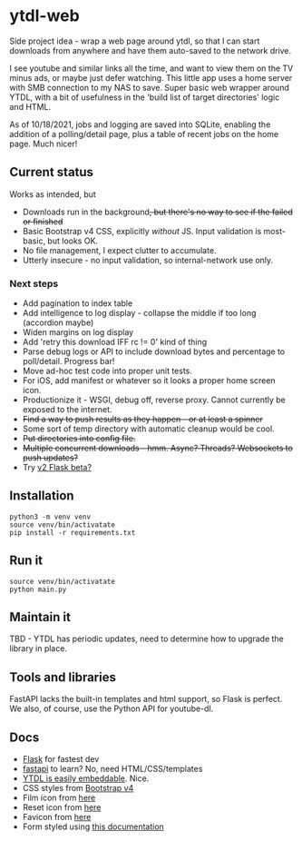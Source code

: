 # ytdl-web
Side project idea - wrap a web page around ytdl, so that I can start downloads from anywhere and have them
auto-saved to the network drive.

I see youtube and similar links all the time, and want to view them on the TV minus ads, or maybe just defer
watching. This little app uses a home server with SMB connection to my NAS to save. Super basic web wrapper 
around YTDL, with a bit of usefulness in the 'build list of target directories' logic and HTML.

As of 10/18/2021, jobs and logging are saved into SQLite, enabling the addition of a polling/detail page, plus a table 
of recent jobs on the home page. Much nicer!

## Current status

Works as intended, but
- Downloads run in the background~~, but there's no way to see if the failed or finished~~
- Basic Bootstrap v4 CSS, explicitly _without_ JS. Input validation is most-basic, but looks OK.
- No file management, I expect clutter to accumulate.
- Utterly insecure - no input validation, so internal-network use only.

### Next steps
- Add pagination to index table
- Add intelligence to log display - collapse the middle if too long (accordion maybe)
- Widen margins on log display
- Add 'retry this download IFF rc != 0' kind of thing
- Parse debug logs or API to include download bytes and percentage to poll/detail. Progress bar!
- Move ad-hoc test code into proper unit tests.
- For iOS, add manifest or whatever so it looks a proper home screen icon.
- Productionize it - WSGI, debug off, reverse proxy. Cannot currently be exposed to the internet.
- ~~Find a way to push results as they happen - or at least a spinner~~
- Some sort of temp directory with automatic cleanup would be cool.
- ~~Put directories into config file.~~
- ~~Multiple concurrent downloads - hmm. Async? Threads? Websockets to push updates?~~
- Try [v2 Flask beta?](https://www.reddit.com/r/Python/comments/msbt3p/flask_20_is_coming_please_help_us_test/)

## Installation

	python3 -m venv venv
	source venv/bin/activatate
	pip install -r requirements.txt
	
## Run it

	source venv/bin/activatate
	python main.py

## Maintain it

TBD - YTDL has periodic updates, need to determine how to upgrade the library in place.

## Tools and libraries

FastAPI lacks the built-in templates and html support, so Flask is perfect. We also, of course, use 
the Python API for youtube-dl.

## Docs

- [Flask](https://flask.palletsprojects.com/en/1.1.x/) for fastest dev
- [fastapi](https://fastapi.tiangolo.com/) to learn? No, need HTML/CSS/templates
- [YTDL is easily embeddable](https://github.com/ytdl-org/youtube-dl#embedding-youtube-dl). Nice.
- CSS styles from [Bootstrap v4](https://getbootstrap.com/docs/5.0/forms/overview/)
- Film icon from [here](https://icons.getbootstrap.com/icons/film/)
- Reset icon from [here](https://icons.getbootstrap.com/icons/x-circle/)  
- Favicon from [here](https://www.favicon.cc/?action=icon&file_id=935559)
- Form styled using [this documentation](https://getbootstrap.com/docs/5.0/forms/overview/)

